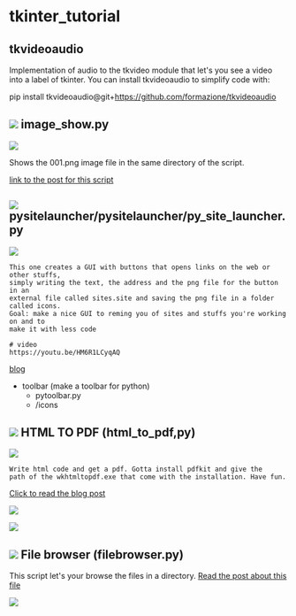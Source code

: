 # tkinter_tutorial

## tkvideoaudio

Implementation of audio to the tkvideo module that let's you see a video into a label of tkinter.
You can install tkvideoaudio to simplify code with:

pip install tkvideoaudio@git+https://github.com/formazione/tkvideoaudio


## ![](https://pythonprogramming.altervista.org/wp-content/uploads/2023/08/image-36.png) image_show.py

![](https://pythonprogramming.altervista.org/wp-content/uploads/2023/08/image-44.png)

Shows the 001.png image file in the same directory of the script.

[link to the post for this script](https://pythonprogramming.altervista.org/how-to-show-and-image-with-tkinter/)

## ![](https://pythonprogramming.altervista.org/wp-content/uploads/2023/08/image-36.png) pysitelauncher/pysitelauncher/py_site_launcher.py

![](https://pythonprogramming.altervista.org/wp-content/uploads/2023/08/image-32.png)

    This one creates a GUI with buttons that opens links on the web or other stuffs,
    simply writing the text, the address and the png file for the button in an
    external file called sites.site and saving the png file in a folder called icons.
    Goal: make a nice GUI to reming you of sites and stuffs you're working on and to
    make it with less code
    
    # video
    https://youtu.be/HM6R1LCyqAQ
    

[blog](https://pythonprogramming.altervista.org/tkinter-python-site-launcher/)

- toolbar (make a toolbar for python)
    - pytoolbar.py
    - /icons
    

## ![](https://pythonprogramming.altervista.org/wp-content/uploads/2023/08/image-36.png) HTML TO PDF (html_to_pdf,py)

![](https://pythonprogramming.altervista.org/wp-content/uploads/2023/08/image-37.png)

    Write html code and get a pdf. Gotta install pdfkit and give the 
    path of the wkhtmltopdf.exe that come with the installation. Have fun.

[Click to read the blog post](https://pythonprogramming.altervista.org/create-a-pdf-with-html-and-python/)

![](https://pythonprogramming.altervista.org/wp-content/uploads/2023/08/image-22.png)

![](https://pythonprogramming.altervista.org/wp-content/uploads/2023/08/image-21-960x585.png)

## ![](https://pythonprogramming.altervista.org/wp-content/uploads/2023/08/image-36.png) File browser (filebrowser.py)

This script let's your browse the files in a directory.
[Read the post about this file](https://pythonprogramming.altervista.org/how-to-get-the-item-selected-in-a-listbox-in-tkinter/)

![](https://pythonprogramming.altervista.org/wp-content/uploads/2023/08/image-29.png)
